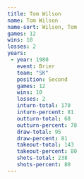 ```yaml
---
title: Tom Wilson
name: Tom Wilson
name-sort: Wilson, Tom
games: 12
wins: 10
losses: 2
years:
 - year: 1980
   event: Brier
   team: "SK"
   position: Second
   games: 12
   wins: 10
   losses: 2
   inturn-total: 170
   inturn-percent: 81
   outturn-total: 68
   outturn-percent: 78
   draw-total: 95
   draw-percent: 81
   takeout-total: 143
   takeout-percent: 80
   shots-total: 238
   shots-percent: 80
---
```

